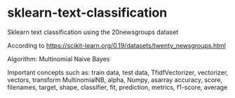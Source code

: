 # sklearn-text-classification
 
Sklearn text classification using the 20newsgroups dataset 

According to https://scikit-learn.org/0.19/datasets/twenty_newsgroups.html

Algorithm: Multinomial Naive Bayes

Important concepts such as: 
train data, test data, 
TfidfVectorizer, vectorizer, vectors, transform
MultinomialNB, alpha, 
Numpy, asarray
accuracy, score, filenames, target, shape, 
classifier, fit, prediction, 
metrics, f1-score, average

